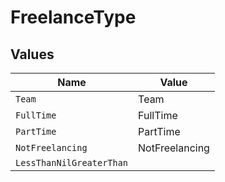 # FreelanceType


## Values

| Name                     | Value                    |
| ------------------------ | ------------------------ |
| `Team`                   | Team                     |
| `FullTime`               | FullTime                 |
| `PartTime`               | PartTime                 |
| `NotFreelancing`         | NotFreelancing           |
| `LessThanNilGreaterThan` | <nil>                    |